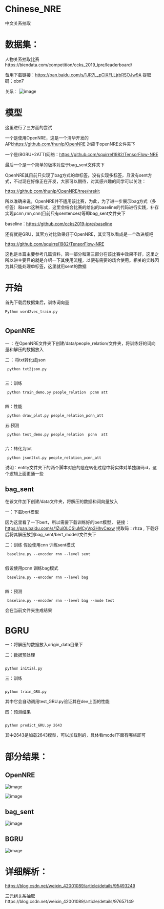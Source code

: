 # Chinese_NRE
中文关系抽取

# 数据集：

人物关系抽取比赛https://biendata.com/competition/ccks_2019_ipre/leaderboard/

备用下载链接：https://pan.baidu.com/s/1JR7L_pCIXFLLjrbRSOJw9A  提取码：obn7 

关系：
![image](https://github.com/Mryangkaitong/Chinese_NRE/blob/master/photo/people_relation.png)


# 模型
这里进行了三方面的尝试

一个是使用OpenNRE，这是一个清华开发的API:https://github.com/thunlp/OpenNRE 对应于openNRE文件夹下

一个是(BGRU+2ATT)网络：https://github.com/squirrel1982/TensorFlow-NRE

最后一个是一个简单的版本对应于bag_sent文件夹下


OpenNRE其目前只实现了bag方式的单标签，没有实现多标签，且没有sent方式，不过现在好像正在开发，大家可以期待，对其感兴趣的同学可以关注：

https://github.com/thunlp/OpenNRE/tree/nrekit

所以准确来说，OpenNRE并不适用该比赛，为此，为了进一步展示bag方式（多标签）和sent这种形式，这里会结合比赛的给出的baseline的代码进行实践，补存实现pcnn,rnn,cnn(目前只有sentences)等即bag_sent文件夹下

baseline：https://github.com/ccks2019-ipre/baseline

还有就是GRU，其官方对比效果好于OpenNRE，其实可以看成是一个改进版吧

https://github.com/squirrel1982/TensorFlow-NRE

这也是本篇主要参考几篇资料，第一部分和第三部分在该比赛中效果不好，这里之所以讲主要目的就是介绍一下其使用流程，以便有需要的场合使用。相关的实践因为其只能处理单标签，这里就用sent的数据

# 开始
首先下载后数据集后，训练词向量
<pre><code>Python word2vec_train.py

</code></pre>

## OpenNRE
一 ：在OpenNRE文件夹下创建/data/people_relation/文件夹，将训练好的词向量和解压的数据放入

二 ：将txt转化成json
<pre><code> python txt2json.py

</code></pre>
三：训练
<pre><code> python train_demo.py people_relation  pcnn att

</code></pre>

四：性能
<pre><code> python draw_plot.py people_relation_pcnn_att
</code></pre>
五:预测
<pre><code> python test_demo.py people_relation  pcnn  att

</code></pre>
六：转化为txt
<pre><code> python json2txt.py people_relation_pcnn_att
</code></pre>

说明：entity文件夹下的两个脚本对应的是在转化过程中将实体对单独编码id，这个逻辑上面更通一些

## bag_sent
在该文件加下创建/data文件夹，将解压的数据和词向量放入

一：下载bert模型

因为这里看了一下bert，所以需要下载训练好的bert模型，
链接：https://pan.baidu.com/s/1ZuiOLCSluMCyVp3HhvCexw 
提取码：rhza ,
下载好后将其解压放到bag_sent/bert_model/文件夹下

二：训练
假设使用cnn 训练sent模式
<pre><code> baseline.py --encoder rnn --level sent

</code></pre>
假设使用pcnn 训练bag模式
<pre><code> baseline.py --encoder rnn --level bag

</code></pre>


四：预测
<pre><code> baseline.py --encoder rnn --level bag --mode test
</code></pre>
会在当前文件夹生成结果


# BGRU
一：将解压的数据放入origin_data目录下

二：数据预处理
<pre><code> 
python initial.py
</code></pre>
三：训练
<pre><code>
python train_GRU.py
</code></pre>
其中它会自动调用test_GRU.py验证其在dev上面的性能

四：预测结果
<pre><code> 
python predict_GRU.py 2643
</code></pre>
其中2643是加载2643模型，可以加载别的，具体看model下面有哪些即可


# 部分结果：
## OpenNRE
![image](https://github.com/Mryangkaitong/Chinese_NRE/blob/master/photo/OpenNRE_rnn_one.png)

![image](https://github.com/Mryangkaitong/Chinese_NRE/blob/master/photo/OpenNRE_pcnn_att.png)

## bag_sent
![image](https://github.com/Mryangkaitong/Chinese_NRE/blob/master/photo/sent_bag_result.png)

## BGRU
![image](https://github.com/Mryangkaitong/Chinese_NRE/blob/master/photo/BGRU.png)
# 详细解析：
https://blog.csdn.net/weixin_42001089/article/details/95493249

三元组关系抽取https://blog.csdn.net/weixin_42001089/article/details/97657149
